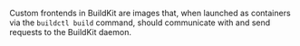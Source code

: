 
Custom frontends in BuildKit are images that, when launched as containers via the `buildctl build` command, should communicate with and send requests to the BuildKit daemon.
